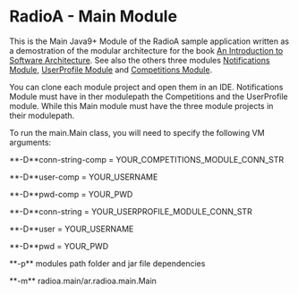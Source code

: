 # RadioA - Main Module

This is the Main Java9+ Module of the RadioA sample application written as a demostration of the modular architecture for the book [An Introduction to Software Architecture](https://leanpub.com/introsoftwarearchitecture). See also the others three modules [Notifications Module](https://github.com/enriquemolinari/radioa-notifications), [UserProfile Module](https://github.com/enriquemolinari/radioa-userprofile) and [Competitions Module](https://github.com/enriquemolinari/radioa-competition). 

You can clone each module project and open them in an IDE. Notifications Module must have in ther modulepath the Competitions and the UserProfile module. While this Main module must have the three module projects in their modulepath.

To run the main.Main class, you will need to specify the following VM arguments:<br>
<p>**-D**conn-string-comp = YOUR_COMPETITIONS_MODULE_CONN_STR</p>
<p>**-D**user-comp = YOUR_USERNAME</p>
<p>**-D**pwd-comp = YOUR_PWD</p>
<p>**-D**conn-string = YOUR_USERPROFILE_MODULE_CONN_STR</p>
<p>**-D**user = YOUR_USERNAME</p>
<p>**-D**pwd = YOUR_PWD</p>
<p>**-p** modules path folder and jar file dependencies</p>
<p>**-m** radioa.main/ar.radioa.main.Main</p>
